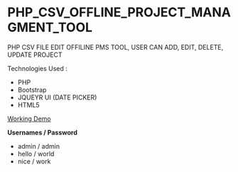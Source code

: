 # PHP_CSV_OFFLINE_PROJECT_MANAGMENT_TOOL
PHP CSV FILE EDIT OFFILINE PMS TOOL, USER CAN ADD, EDIT, DELETE, UPDATE PROJECT
<p>Technologies Used : </p>
<ul>
  <li>PHP</li>
  <li>Bootstrap</li>
  <li>JQUEYR UI (DATE PICKER)</li>
  <li>HTML5</li>
</ul>
<a href="http://subrahmanyampoluru.com/dev/pmtool/" target="_blank">Working Demo</a>

<b>Usernames / Password </b>
<ul>
<li>admin / admin </li>
<li>hello / world </li>
<li> nice / work </li>

</ul>
